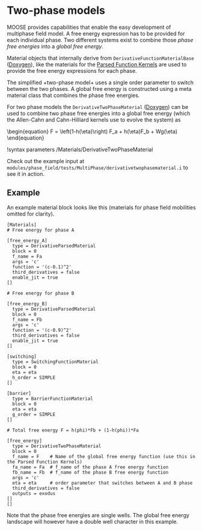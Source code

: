 # Two-phase models

MOOSE provides capabilities that enable the easy development of multiphase field model. A free energy
expression has to be provided for each individual phase. Two different systems exist to combine those
*phase free energies* into a *global free energy*.

Material objects that internally derive from ```DerivativeFunctionMaterialBase```
([Doxygen](http://mooseframework.org/docs/doxygen/modules/classDerivativeFunctionMaterialBase.html)),
like the materials for the [Parsed Function Kernels](ParsedFunctionKernels) are used to provide the
free energy expressions for each phase.

The simplified +two-phase model+ uses a single order parameter to switch between the two phases. A
global free energy is constructed using a meta material class that combines the phase free energies.

For two phase models the ```DerivativeTwoPhaseMaterial```
([Doxygen](http://mooseframework.org/docs/doxygen/modules/classDerivativeTwoPhaseMaterial.html)) can
be used to combine two phase free energies into a global free energy (which the Allen-Cahn and
Cahn-Hilliard kernels use to evolve the system) as

\begin{equation}
F = \left(1-h(\eta)\right) F_a + h(\eta)F_b + Wg(\eta)
\end{equation}

!syntax parameters /Materials/DerivativeTwoPhaseMaterial

Check out the example input at ```modules/phase_field/tests/MultiPhase/derivativetwophasematerial.i``` to see it in action.

## Example

An example material block looks like this (materials for phase field mobilities omitted for clarity).

```puppet
[Materials]
# Free energy for phase A

[free_energy_A]
  type = DerivativeParsedMaterial
  block = 0
  f_name = Fa
  args = 'c'
  function = '(c-0.1)^2'
  third_derivatives = false
  enable_jit = true
[]

# Free energy for phase B

[free_energy_B]
  type = DerivativeParsedMaterial
  block = 0
  f_name = Fb
  args = 'c'
  function = '(c-0.9)^2'
  third_derivatives = false
  enable_jit = true
[]

[switching]
  type = SwitchingFunctionMaterial
  block = 0
  eta = eta
  h_order = SIMPLE
[]

[barrier]
  type = BarrierFunctionMaterial
  block = 0
  eta = eta
  g_order = SIMPLE
[]

# Total free energy F = h(phi)*Fb + (1-h(phi))*Fa

[free_energy]
  type = DerivativeTwoPhaseMaterial
  block = 0
  f_name = F    # Name of the global free energy function (use this in the Parsed Function Kernels)
  fa_name = Fa  # f_name of the phase A free energy function
  fb_name = Fb  # f_name of the phase B free energy function
  args = 'c'
  eta = eta     # order parameter that switches between A and B phase
  third_derivatives = false
  outputs = exodus
[]
[]
```

Note that the phase free energies are single wells. The global free energy landscape will however
have a double well character in this example.
